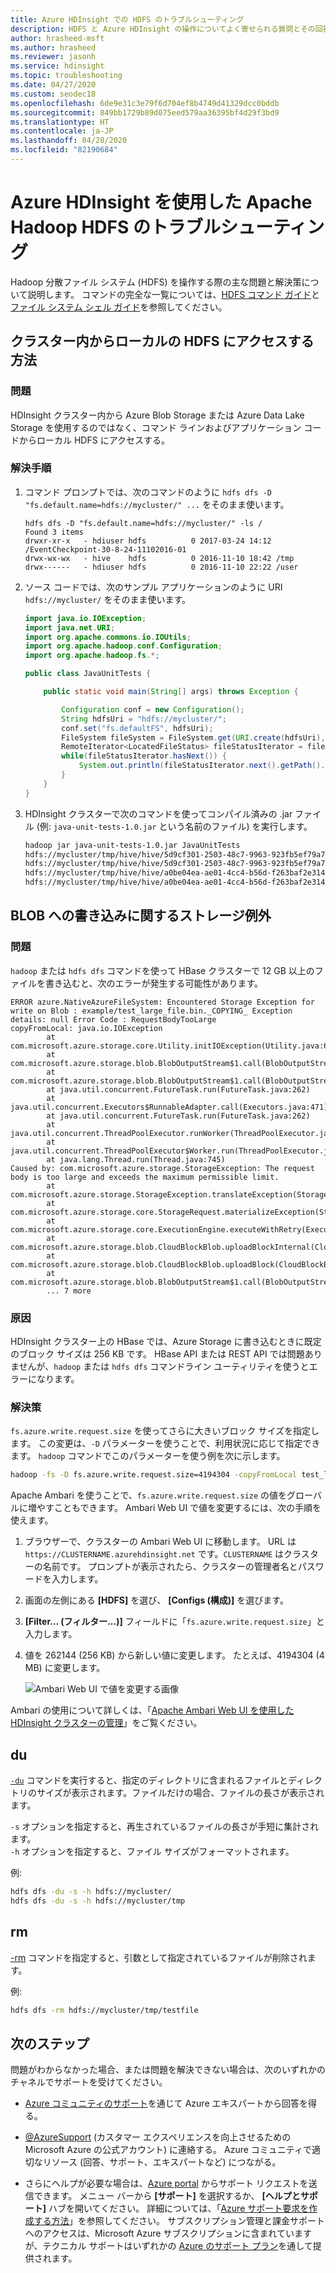```yaml
---
title: Azure HDInsight での HDFS のトラブルシューティング
description: HDFS と Azure HDInsight の操作についてよく寄せられる質問とその回答を示します。
author: hrasheed-msft
ms.author: hrasheed
ms.reviewer: jasonh
ms.service: hdinsight
ms.topic: troubleshooting
ms.date: 04/27/2020
ms.custom: seodec18
ms.openlocfilehash: 6de9e31c3e79f6d704ef8b4749d41329dcc0bddb
ms.sourcegitcommit: 849bb1729b89d075eed579aa36395bf4d29f3bd9
ms.translationtype: HT
ms.contentlocale: ja-JP
ms.lasthandoff: 04/28/2020
ms.locfileid: "82190684"
---
```

# <a name="troubleshoot-apache-hadoop-hdfs-by-using-azure-hdinsight"></a>Azure HDInsight を使用した Apache Hadoop HDFS のトラブルシューティング

Hadoop 分散ファイル システム (HDFS) を操作する際の主な問題と解決策について説明します。 コマンドの完全な一覧については、[HDFS コマンド ガイド](https://hadoop.apache.org/docs/current/hadoop-project-dist/hadoop-hdfs/HDFSCommands.html)と[ファイル システム シェル ガイド](https://hadoop.apache.org/docs/current/hadoop-project-dist/hadoop-common/FileSystemShell.html)を参照してください。

## <a name="how-do-i-access-the-local-hdfs-from-inside-a-cluster"></a><a name="how-do-i-access-local-hdfs-from-inside-a-cluster"></a>クラスター内からローカルの HDFS にアクセスする方法

### <a name="issue"></a>問題

HDInsight クラスター内から Azure Blob Storage または Azure Data Lake Storage を使用するのではなく、コマンド ラインおよびアプリケーション コードからローカル HDFS にアクセスする。

### <a name="resolution-steps"></a>解決手順

1. コマンド プロンプトでは、次のコマンドのように `hdfs dfs -D "fs.default.name=hdfs://mycluster/" ...` をそのまま使います。

    ```output
    hdfs dfs -D "fs.default.name=hdfs://mycluster/" -ls /
    Found 3 items
    drwxr-xr-x   - hdiuser hdfs          0 2017-03-24 14:12 /EventCheckpoint-30-8-24-11102016-01
    drwx-wx-wx   - hive    hdfs          0 2016-11-10 18:42 /tmp
    drwx------   - hdiuser hdfs          0 2016-11-10 22:22 /user
    ```

2. ソース コードでは、次のサンプル アプリケーションのように URI `hdfs://mycluster/` をそのまま使います。

    ```Java
    import java.io.IOException;
    import java.net.URI;
    import org.apache.commons.io.IOUtils;
    import org.apache.hadoop.conf.Configuration;
    import org.apache.hadoop.fs.*;

    public class JavaUnitTests {

        public static void main(String[] args) throws Exception {

            Configuration conf = new Configuration();
            String hdfsUri = "hdfs://mycluster/";
            conf.set("fs.defaultFS", hdfsUri);
            FileSystem fileSystem = FileSystem.get(URI.create(hdfsUri), conf);
            RemoteIterator<LocatedFileStatus> fileStatusIterator = fileSystem.listFiles(new Path("/tmp"), true);
            while(fileStatusIterator.hasNext()) {
                System.out.println(fileStatusIterator.next().getPath().toString());
            }
        }
    }
    ```

3. HDInsight クラスターで次のコマンドを使ってコンパイル済みの .jar ファイル (例: `java-unit-tests-1.0.jar` という名前のファイル) を実行します。

    ```apache
    hadoop jar java-unit-tests-1.0.jar JavaUnitTests
    hdfs://mycluster/tmp/hive/hive/5d9cf301-2503-48c7-9963-923fb5ef79a7/inuse.info
    hdfs://mycluster/tmp/hive/hive/5d9cf301-2503-48c7-9963-923fb5ef79a7/inuse.lck
    hdfs://mycluster/tmp/hive/hive/a0be04ea-ae01-4cc4-b56d-f263baf2e314/inuse.info
    hdfs://mycluster/tmp/hive/hive/a0be04ea-ae01-4cc4-b56d-f263baf2e314/inuse.lck
    ```

## <a name="storage-exception-for-write-on-blob"></a>BLOB への書き込みに関するストレージ例外

### <a name="issue"></a>問題

`hadoop` または `hdfs dfs` コマンドを使って HBase クラスターで 12 GB 以上のファイルを書き込むと、次のエラーが発生する可能性があります。

```error
ERROR azure.NativeAzureFileSystem: Encountered Storage Exception for write on Blob : example/test_large_file.bin._COPYING_ Exception details: null Error Code : RequestBodyTooLarge
copyFromLocal: java.io.IOException
        at com.microsoft.azure.storage.core.Utility.initIOException(Utility.java:661)
        at com.microsoft.azure.storage.blob.BlobOutputStream$1.call(BlobOutputStream.java:366)
        at com.microsoft.azure.storage.blob.BlobOutputStream$1.call(BlobOutputStream.java:350)
        at java.util.concurrent.FutureTask.run(FutureTask.java:262)
        at java.util.concurrent.Executors$RunnableAdapter.call(Executors.java:471)
        at java.util.concurrent.FutureTask.run(FutureTask.java:262)
        at java.util.concurrent.ThreadPoolExecutor.runWorker(ThreadPoolExecutor.java:1145)
        at java.util.concurrent.ThreadPoolExecutor$Worker.run(ThreadPoolExecutor.java:615)
        at java.lang.Thread.run(Thread.java:745)
Caused by: com.microsoft.azure.storage.StorageException: The request body is too large and exceeds the maximum permissible limit.
        at com.microsoft.azure.storage.StorageException.translateException(StorageException.java:89)
        at com.microsoft.azure.storage.core.StorageRequest.materializeException(StorageRequest.java:307)
        at com.microsoft.azure.storage.core.ExecutionEngine.executeWithRetry(ExecutionEngine.java:182)
        at com.microsoft.azure.storage.blob.CloudBlockBlob.uploadBlockInternal(CloudBlockBlob.java:816)
        at com.microsoft.azure.storage.blob.CloudBlockBlob.uploadBlock(CloudBlockBlob.java:788)
        at com.microsoft.azure.storage.blob.BlobOutputStream$1.call(BlobOutputStream.java:354)
        ... 7 more
```

### <a name="cause"></a>原因

HDInsight クラスター上の HBase では、Azure Storage に書き込むときに既定のブロック サイズは 256 KB です。 HBase API または REST API では問題ありませんが、`hadoop` または `hdfs dfs` コマンドライン ユーティリティを使うとエラーになります。

### <a name="resolution"></a>解決策

`fs.azure.write.request.size` を使ってさらに大きいブロック サイズを指定します。 この変更は、`-D` パラメーターを使うことで、利用状況に応じて指定できます。 `hadoop` コマンドでこのパラメーターを使う例を次に示します。

```bash
hadoop -fs -D fs.azure.write.request.size=4194304 -copyFromLocal test_large_file.bin /example/data
```

Apache Ambari を使うことで、`fs.azure.write.request.size` の値をグローバルに増やすこともできます。 Ambari Web UI で値を変更するには、次の手順を使えます。

1. ブラウザーで、クラスターの Ambari Web UI に移動します。 URL は `https://CLUSTERNAME.azurehdinsight.net` です。`CLUSTERNAME` はクラスターの名前です。 プロンプトが表示されたら、クラスターの管理者名とパスワードを入力します。
2. 画面の左側にある **[HDFS]** を選び、 **[Configs (構成)]** を選びます。
3. **[Filter... (フィルター...)]** フィールドに「`fs.azure.write.request.size`」と入力します。
4. 値を 262144 (256 KB) から新しい値に変更します。 たとえば、4194304 (4 MB) に変更します。

    ![Ambari Web UI で値を変更する画像](./media/hdinsight-troubleshoot-hdfs/hbase-change-block-write-size.png)

Ambari の使用について詳しくは、「[Apache Ambari Web UI を使用した HDInsight クラスターの管理](hdinsight-hadoop-manage-ambari.md)」をご覧ください。

## <a name="du"></a>du

[`-du`](https://hadoop.apache.org/docs/current/hadoop-project-dist/hadoop-common/FileSystemShell.html#du) コマンドを実行すると、指定のディレクトリに含まれるファイルとディレクトリのサイズが表示されます。ファイルだけの場合、ファイルの長さが表示されます。

`-s` オプションを指定すると、再生されているファイルの長さが手短に集計されます。  
`-h` オプションを指定すると、ファイル サイズがフォーマットされます。

例:

```bash
hdfs dfs -du -s -h hdfs://mycluster/
hdfs dfs -du -s -h hdfs://mycluster/tmp
```

## <a name="rm"></a>rm

[-rm](https://hadoop.apache.org/docs/current/hadoop-project-dist/hadoop-common/FileSystemShell.html#rm) コマンドを指定すると、引数として指定されているファイルが削除されます。

例:

```bash
hdfs dfs -rm hdfs://mycluster/tmp/testfile
```

## <a name="next-steps"></a>次のステップ

問題がわからなかった場合、または問題を解決できない場合は、次のいずれかのチャネルでサポートを受けてください。

* [Azure コミュニティのサポート](https://azure.microsoft.com/support/community/)を通じて Azure エキスパートから回答を得る。

* [@AzureSupport](https://twitter.com/azuresupport) (カスタマー エクスペリエンスを向上させるための Microsoft Azure の公式アカウント) に連絡する。 Azure コミュニティで適切なリソース (回答、サポート、エキスパートなど) につながる。

* さらにヘルプが必要な場合は、[Azure portal](https://portal.azure.com/?#blade/Microsoft_Azure_Support/HelpAndSupportBlade/) からサポート リクエストを送信できます。 メニュー バーから **[サポート]** を選択するか、 **[ヘルプとサポート]** ハブを開いてください。 詳細については、「[Azure サポート要求を作成する方法](https://docs.microsoft.com/azure/azure-portal/supportability/how-to-create-azure-support-request)」を参照してください。 サブスクリプション管理と課金サポートへのアクセスは、Microsoft Azure サブスクリプションに含まれていますが、テクニカル サポートはいずれかの [Azure のサポート プラン](https://azure.microsoft.com/support/plans/)を通して提供されます。
